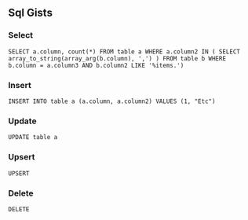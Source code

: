 ## Sql Gists
### Select

    SELECT a.column, count(*) FROM table a WHERE a.column2 IN ( SELECT array_to_string(array_arg(b.column), ',') ) FROM table b WHERE b.column = a.column3 AND b.column2 LIKE '%items.')

### Insert

    INSERT INTO table a (a.column, a.column2) VALUES (1, "Etc")

### Update

    UPDATE table a

### Upsert

    UPSERT
    
### Delete

    DELETE
